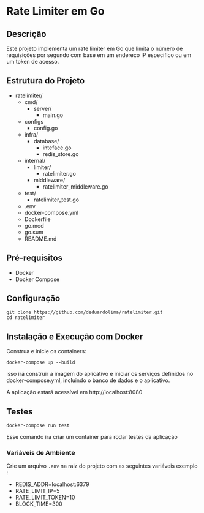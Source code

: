 # Rate Limiter em Go

## Descrição

Este projeto implementa um rate limiter em Go que limita o número de requisições por segundo com base em um endereço IP específico ou em um token de acesso.


## Estrutura do Projeto

- ratelimiter/
  - cmd/
    - server/
      - main.go
  - configs
    - config.go 
  - infra/
    - database/
      - inteface.go
      - redis_store.go          
  - internal/
    - limiter/
      - ratelimiter.go
    - middleware/
      - ratelimiter_middleware.go
  - test/
    - ratelimiter_test.go
  - .env  
  - docker-compose.yml
  - Dockerfile
  - go.mod
  - go.sum
  - README.md


## Pré-requisitos
- Docker
- Docker Compose

## Configuração
```
git clone https://github.com/deduardolima/ratelimiter.git
cd ratelimiter
```

## Instalação e Execução com Docker
Construa e inicie os containers:
```
docker-compose up --build
```

isso irá construir a imagem do aplicativo e iniciar os serviços definidos no docker-compose.yml, incluindo o banco de dados e o aplicativo.

A aplicação estará acessível em http://localhost:8080

## Testes

```
docker-compose run test
```
Esse comando ira criar um container para rodar testes da aplicação


### Variáveis de Ambiente

Crie um arquivo `.env` na raiz do projeto com as seguintes variáveis exemplo :

- REDIS_ADDR=localhost:6379
- RATE_LIMIT_IP=5
- RATE_LIMIT_TOKEN=10
- BLOCK_TIME=300

